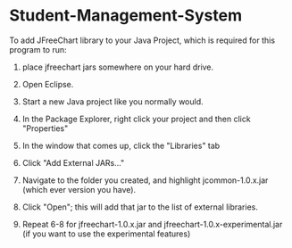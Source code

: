 # Student-Management-System
To add JFreeChart library to your Java Project, which is required for this program to run: 

1. place jfreechart jars somewhere on your hard drive. 

2. Open Eclipse.

3. Start a new Java project like you normally would.

4. In the Package Explorer, right click your project and then click "Properties"

5. In the window that comes up, click the "Libraries" tab

6. Click "Add External JARs..."

7. Navigate to the folder you created, and highlight jcommon-1.0.x.jar (which ever version you have).

8. Click "Open"; this will add that jar to the list of external libraries.

9. Repeat 6-8 for jfreechart-1.0.x.jar and jfreechart-1.0.x-experimental.jar (if you want to use the experimental features)
